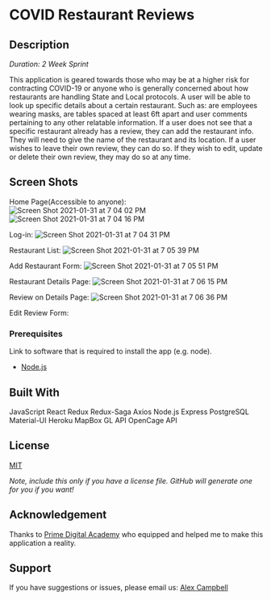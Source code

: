 # COVID Restaurant Reviews

## Description

_Duration: 2 Week Sprint_

This application is geared towards those who may be at a higher risk for contracting COVID-19 or anyone who is generally concerned about how restaurants are handling State and Local protocols. A user will be able to look up specific details about a certain restaurant. Such as: are employees wearing masks, are tables spaced at least 6ft apart and user comments pertaining to any other relatable information. If a user does not see that a specific restaurant already has a review, they can add the restaurant info. They will need to give the name of the restaurant and its location. If a user wishes to leave their own review, they can do so. If they wish to edit, update or delete their own review, they may do so at any time.

## Screen Shots

Home Page(Accessible to anyone):
![Screen Shot 2021-01-31 at 7 04 02 PM](https://user-images.githubusercontent.com/66644958/106404170-8be45100-63f7-11eb-9c96-a27a7e1688c7.png)
![Screen Shot 2021-01-31 at 7 04 16 PM](https://user-images.githubusercontent.com/66644958/106404199-a61e2f00-63f7-11eb-88de-1c7881eac6e2.png)

Log-in:
![Screen Shot 2021-01-31 at 7 04 31 PM](https://user-images.githubusercontent.com/66644958/106404222-bfbf7680-63f7-11eb-8f9a-d0ab2f64e3f1.png)

Restaurant List:
![Screen Shot 2021-01-31 at 7 05 39 PM](https://user-images.githubusercontent.com/66644958/106404237-d534a080-63f7-11eb-940d-47caffe253aa.png)

Add Restaurant Form:
![Screen Shot 2021-01-31 at 7 05 51 PM](https://user-images.githubusercontent.com/66644958/106404285-f72e2300-63f7-11eb-810f-e4d697113b4b.png)

Restaurant Details Page:
![Screen Shot 2021-01-31 at 7 06 15 PM](https://user-images.githubusercontent.com/66644958/106404311-07460280-63f8-11eb-9432-715ab3fe5476.png)

Review on Details Page:
![Screen Shot 2021-01-31 at 7 06 36 PM](https://user-images.githubusercontent.com/66644958/106404342-1af16900-63f8-11eb-836c-15d4156ad28d.png)

Edit Review Form:

### Prerequisites

Link to software that is required to install the app (e.g. node).

- [Node.js](https://nodejs.org/en/)

## Built With

JavaScript
React
Redux
Redux-Saga
Axios
Node.js
Express
PostgreSQL
Material-UI
Heroku
MapBox GL API
OpenCage API

## License

[MIT](https://choosealicense.com/licenses/mit/)

_Note, include this only if you have a license file. GitHub will generate one for you if you want!_

## Acknowledgement

Thanks to [Prime Digital Academy](www.primeacademy.io) who equipped and helped me to make this application a reality.

## Support

If you have suggestions or issues, please email us: [Alex Campbell](alexbe.campbell@gmail.com)
